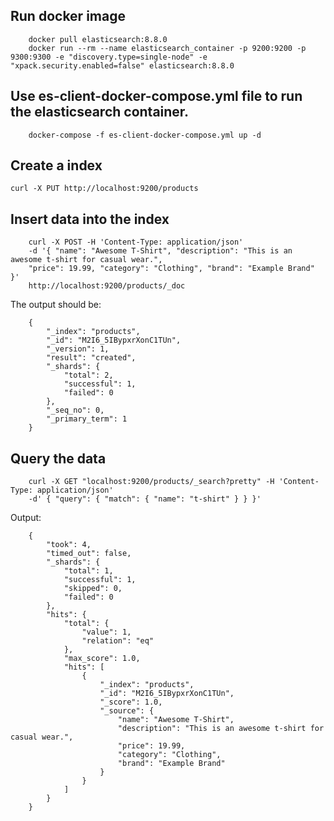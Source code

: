 

## Run docker image

```
    docker pull elasticsearch:8.8.0
    docker run --rm --name elasticsearch_container -p 9200:9200 -p 9300:9300 -e "discovery.type=single-node" -e "xpack.security.enabled=false" elasticsearch:8.8.0

```

## Use es-client-docker-compose.yml file to run the elasticsearch container.

```
    docker-compose -f es-client-docker-compose.yml up -d
```

## Create a index

```curl -X PUT http://localhost:9200/products```

## Insert data into the index

```
    curl -X POST -H 'Content-Type: application/json' 
    -d '{ "name": "Awesome T-Shirt", "description": "This is an awesome t-shirt for casual wear.", 
    "price": 19.99, "category": "Clothing", "brand": "Example Brand" }' 
    http://localhost:9200/products/_doc
```

The output should be:
```
    {
        "_index": "products",
        "_id": "M2I6_5IBypxrXonC1TUn",
        "_version": 1,
        "result": "created",
        "_shards": {
            "total": 2,
            "successful": 1,
            "failed": 0
        },
        "_seq_no": 0,
        "_primary_term": 1
    }
```

## Query the data
```
    curl -X GET "localhost:9200/products/_search?pretty" -H 'Content-Type: application/json' 
    -d' { "query": { "match": { "name": "t-shirt" } } }'
```

Output:
```
    {
        "took": 4,
        "timed_out": false,
        "_shards": {
            "total": 1,
            "successful": 1,
            "skipped": 0,
            "failed": 0
        },
        "hits": {
            "total": {
                "value": 1,
                "relation": "eq"
            },
            "max_score": 1.0,
            "hits": [
                {
                    "_index": "products",
                    "_id": "M2I6_5IBypxrXonC1TUn",
                    "_score": 1.0,
                    "_source": {
                        "name": "Awesome T-Shirt",
                        "description": "This is an awesome t-shirt for casual wear.",
                        "price": 19.99,
                        "category": "Clothing",
                        "brand": "Example Brand"
                    }
                }
            ]
        }
    }
```